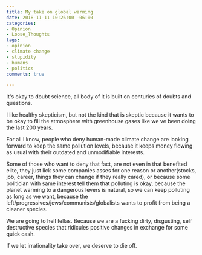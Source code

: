 ```yaml
---
title: My take on global warming
date: 2018-11-11 10:26:00 -06:00
categories:
- Opinion
- Loose_Thoughts
tags:
- opinion
- climate change
- stupidity
- humans
- politics
comments: true

---
```


It's okay to doubt science, all body of it is built on centuries of doubts and questions.

I like healthy skepticism, but not the kind that is skeptic because it wants to be okay to fill the atmosphere with greenhouse gases like we ve been doing the last 200 years.

For all I know, people who deny human-made climate change are looking forward to keep the same pollution levels, because it keeps money flowing as usual with their outdated and unmodifiable interests.

Some of those who want to deny that fact, are not even in that benefited elite, they just lick some companies asses for one reason or another(stocks, job, career, things they can change if they really cared), or because some politician with same interest tell them that polluting is okay, because the planet warming to a dangerous levers is natural, so we can keep polluting as long as we want, because the left/progressives/jews/communists/globalists wants to profit from being a cleaner species. 

We are going to hell fellas. Because we are a fucking dirty, disgusting, self destructive species that ridicules positive changes in exchange for some quick cash.

If we let irrationality  take over,  we deserve to die off.
